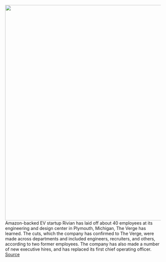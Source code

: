 <img src='https://cdn.vox-cdn.com/thumbor/B1tm99sIGzV6WQPIr0U7E6DBQ3k=/0x0:2040x1361/1200x800/filters:focal(857x518:1183x844)/cdn.vox-cdn.com/uploads/chorus_image/image/66886846/N._Rivian_R1T_Grass.0.jpg' width='700px' /><br/>
Amazon-backed EV startup Rivian has laid off about 40 employees at its engineering and design center in Plymouth, Michigan, The Verge has learned. The cuts, which the company has confirmed to The Verge, were made across departments and included engineers, recruiters, and others, according to two former employees. The company has also made a number of new executive hires, and has replaced its first chief operating officer.
<a href='https://www.theverge.com/2020/6/2/21278019/rivian-layoffs-new-chief-operating-officer-harley-davidson'> Source <a/>